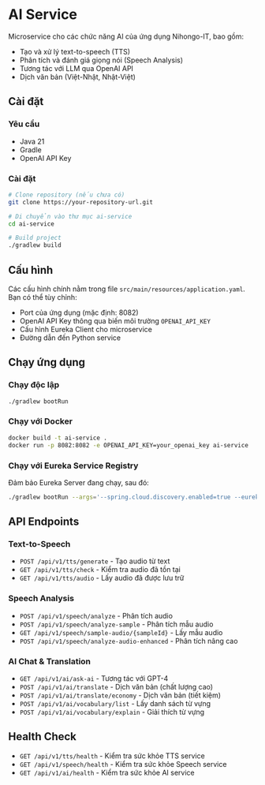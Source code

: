 # AI Service

Microservice cho các chức năng AI của ứng dụng Nihongo-IT, bao gồm:

- Tạo và xử lý text-to-speech (TTS)
- Phân tích và đánh giá giọng nói (Speech Analysis)
- Tương tác với LLM qua OpenAI API
- Dịch văn bản (Việt-Nhật, Nhật-Việt)

## Cài đặt

### Yêu cầu

- Java 21
- Gradle
- OpenAI API Key

### Cài đặt

```bash
# Clone repository (nếu chưa có)
git clone https://your-repository-url.git

# Di chuyển vào thư mục ai-service
cd ai-service

# Build project
./gradlew build
```

## Cấu hình

Các cấu hình chính nằm trong file `src/main/resources/application.yaml`. Bạn có thể tùy chỉnh:

- Port của ứng dụng (mặc định: 8082)
- OpenAI API Key thông qua biến môi trường `OPENAI_API_KEY`
- Cấu hình Eureka Client cho microservice
- Đường dẫn đến Python service

## Chạy ứng dụng

### Chạy độc lập

```bash
./gradlew bootRun
```

### Chạy với Docker

```bash
docker build -t ai-service .
docker run -p 8082:8082 -e OPENAI_API_KEY=your_openai_key ai-service
```

### Chạy với Eureka Service Registry

Đảm bảo Eureka Server đang chạy, sau đó:

```bash
./gradlew bootRun --args='--spring.cloud.discovery.enabled=true --eureka.client.enabled=true'
```

## API Endpoints

### Text-to-Speech

- `POST /api/v1/tts/generate` - Tạo audio từ text
- `GET /api/v1/tts/check` - Kiểm tra audio đã tồn tại
- `GET /api/v1/tts/audio` - Lấy audio đã được lưu trữ

### Speech Analysis

- `POST /api/v1/speech/analyze` - Phân tích audio
- `POST /api/v1/speech/analyze-sample` - Phân tích mẫu audio
- `GET /api/v1/speech/sample-audio/{sampleId}` - Lấy mẫu audio
- `POST /api/v1/speech/analyze-audio-enhanced` - Phân tích nâng cao

### AI Chat & Translation

- `GET /api/v1/ai/ask-ai` - Tương tác với GPT-4
- `POST /api/v1/ai/translate` - Dịch văn bản (chất lượng cao)
- `POST /api/v1/ai/translate/economy` - Dịch văn bản (tiết kiệm)
- `POST /api/v1/ai/vocabulary/list` - Lấy danh sách từ vựng
- `POST /api/v1/ai/vocabulary/explain` - Giải thích từ vựng

## Health Check

- `GET /api/v1/tts/health` - Kiểm tra sức khỏe TTS service
- `GET /api/v1/speech/health` - Kiểm tra sức khỏe Speech service
- `GET /api/v1/ai/health` - Kiểm tra sức khỏe AI service